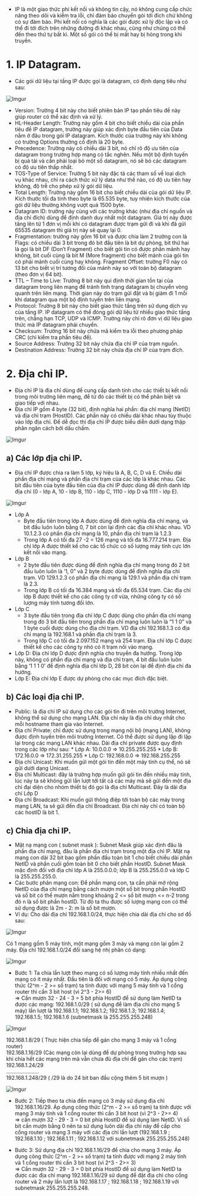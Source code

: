 - IP là một giao thức phi kết nối và không tin cậy, nó không cung cấp chức năng theo dõi và kiểm tra lỗi, chỉ đảm bảo chuyển gói tới đích chứ không có sự đảm bảo. Phi kết nối có nghĩa là các gói được xử lý độc lập và có thể đi tới đích trên những đường đi khác nhau, cũng như chúng có thể đến theo thứ tự bất kì. Một số gói có thể bị mất hay bị hỏng trong khi truyền.

# 1. IP Datagram.
* Các gói dữ liệu tại tầng IP được gọi là datagram, có định dạng tiêu như sau:

![Imgur](https://i.imgur.com/oS0EZgn.png)

  * Version: Trường 4 bit này cho biết phiên bản IP tạo phần tiêu đề này giúp router có thể xác định và xử lý.
  * HL-Header Length: Trường này gồm 4 bit cho biết chiều dài của phần tiêu đề IP datagram, trường này giúp xác định byte đầu tiên của Data nằm ở đâu trong gói IP datagram. Kích thước của trường này khi không có trường Options thường cố định là 20 byte.
  * Precedence: Trường này có chiều dài 3 bit, nó chỉ rõ độ ưu tiên của datagram trong trường hợp mạng có tắc nghẽn. Nếu một bộ định tuyến bị quá tải và cần phải loại bỏ một số datagram, nó sẽ bỏ các datagram có độ ưu tiên thấp nhất.
  * TOS-Type of Service: Trường 5 bit này đặc tả các tham số về loại dịch vụ khác nhau, chỉ ra cách thức xử lý data như thế nào, có độ ưu tiên hay không, độ trễ cho phép xử lý gói dữ liệu.
  * Total Length: Trường này gồm 16 bit cho biết chiều dài của gói dữ liệu IP. Kích thước tối đa tính theo byte là 65.535 byte, tuy nhiên kích thước của gói dữ liệu thường không vượt quá 1500 byte.
  * Datagram ID: trường này cùng với các trường khác (như địa chỉ nguồn và địa chỉ đích) dùng để định danh duy nhất một datagram. Giá trị này được tăng lên từ 1 đơn vị mỗi khi có datagram được trạm gửi đi và khi đã gửi 65535 datagram thì giá trị này sẽ quay lại 0.
  * Fragmentation: trường này gồm 16 bit và được chia làm 2 trường con là Flags: có chiều dài 3 bit trong đó bit đầu tiên là bit dự phòng, bit thứ hai là gọi là bit DF (Don’t Fragment) cho biết gói tin có được phân mảnh hay không, bit cuối cùng là bit M (More fragment) cho biết mảnh của gói tin có phải mảnh cuối cùng hay không. Fragment Offset: trường F0 này có 13 bit cho biết vị trí tương đối của mảnh này so với toàn bộ datagram (theo đơn vị 64 bit). 
  * TTL – Time to Live: Trường 8 bit này qui định thời gian tồn tại của datagram trong liên mạng để tránh tình trạng datagram bị chuyển vòng quanh trên liên mạng. Thời gian này do trạm gửi đặt và bị giảm đi 1 mỗi khi datagram qua một bộ định tuyến trên liên mạng.
  * Protocol: Trường 8 bit này cho biết giao thức tầng trên sử dụng dịch vụ của tầng IP. IP datagram có thể đóng gói dữ liệu từ nhiều giao thức tầng trên, chẳng hạn TCP, UDP và ICMP. Trường này chỉ rõ đơn vị dữ liệu giao thức mà IP datagram phải chuyển.
  * Checksum: Trường 16 bit này chứa mã kiểm tra lỗi theo phương pháp CRC (chỉ kiểm tra phần tiêu đề).
  * Source Address: Trường 32 bit này chứa địa chỉ IP của trạm nguồn.
  * Destination Address: Trường 32 bit này chứa địa chỉ IP của trạm đích.

# 2. Địa chỉ IP.
* Địa chỉ IP là địa chỉ dùng để cung cấp danh tính cho các thiết bị kết nối trong môi trường liên mạng, để từ đó các thiết bị có thể phân biệt và giao tiếp với nhau.
* Địa chỉ IP gồm 4 byte (32 bit), định nghĩa hai phần: địa chỉ mạng (NetID) và địa chỉ trạm (HostID). Các phần này có chiều dài khác nhau tùy thuộc  vào lớp địa chỉ. Để dễ đọc thì địa chỉ IP được biểu diễn dưới dạng thập phân ngăn cách bởi dấu chấm.

![Imgur](https://i.imgur.com/BxVp4MI.png)

## a) Các lớp địa chỉ IP.
* Địa chỉ IP được chia ra làm 5 lớp, ký hiệu là A, B, C, D và E. Chiều dài phần địa chỉ mạng và phần địa chỉ trạm của các lớp là khác nhau. Các bit đầu tiên của byte đầu tiên của địa chỉ IP được dùng để định danh lớp địa chỉ (0 - lớp A, 10 - lớp B, 110 - lớp C, 1110 - lớp D và 1111 - lớp E).

![Imgur](https://i.imgur.com/fjaFmDf.png)

* Lớp A
  * Byte đầu tiên trong lớp A được dùng để định nghĩa địa chỉ mạng, và bit đầu luôn luôn bằng 0, 7 bit còn lại định các địa chỉ khác nhau. VD 10.1.2.3 có phần địa chỉ mạng là 10, phần địa chỉ trạm là 1.2.3
  * Trong lớp A có tối đa 27 -2 = 126 mạng và tối đa 16.777.214 trạm. Địa chỉ lớp A được thiết kế cho các tổ chức có số lượng máy tính cực lớn kết nối vào mạng.
* Lớp B
  * 2 byte đầu tiên được dùng để định nghĩa địa chỉ mạng trong đó 2 bit đầu luôn luôn là ‘1, 0” và 2 byte được dùng để định nghĩa địa chỉ trạm. VD 129.1.2.3 có phần địa chỉ mạng là 129.1 và phần địa chỉ trạm là 2.3. 
  * Trong lớp B có tối đa 16.384 mạng và tối đa 65.534 trạm. Các địa chỉ lớp B được thiết kế cho các công ty cỡ vừa, những công ty có số lượng máy tính tương đối lớn.
* Lớp C
  * 3 byte đầu tiên trong địa chỉ lớp C được dùng cho phần địa chỉ mạng trong đó 3 bit đầu tiên trong phần địa chỉ mạng luôn luôn là “1 1 0” và 1 byte cuối được dùng cho địa chỉ trạm. VD địa chỉ 192.168.1.3 có địa chỉ mạng là 192.168.1 và phần địa chỉ trạm là 3.
  * Trong lớp C có tối đa 2.097.152 mạng và 254 trạm. Địa chỉ lớp C được thiết kế cho các công ty nhỏ có ít trạm nối vào mạng.
* Lớp D: Địa chỉ lớp D được định nghĩa cho truyền đa hướng. Trong lớp này, không có phần địa chỉ mạng và địa chỉ trạm, 4 bit đầu luôn luôn bằng ‘1 1 1 0’ để định nghĩa địa chỉ lớp D, 28 bit còn lại để định địa chỉ đa hướng.
* Lớp E: Địa chỉ lớp E được dự phòng cho các mục đích đặc biệt.

## b) Các loại địa chỉ IP.
* Public: là địa chỉ IP sử dụng cho các gói tin đi trên môi trường Internet, không thể sử dụng cho mạng LAN. Địa chỉ này là địa chỉ duy nhất cho mỗi hostname tham gia vào Internet.
* Địa chỉ Private: chỉ được sử dụng trong mạng nội bộ (mạng LAN), không được định tuyến trên môi trường Internet. Có thể được sử dụng lặp đi lặp lại trong các mạng LAN khác nhau. Dải địa chỉ private được quy định trong các lớp như sau:
        * Lớp A: 10.0.0.0 => 10.255.255.255
        * Lớp B: 172.16.0.0 => 172.31.255.255
        * Lớp C: 192.168.0.0 => 192.168.255.255
* Địa chỉ Unicast: Khi muốn gửi một gói tin đến một máy tính cụ thể, nó sẽ gửi dưới dạng Unicast.
* Địa chỉ Multicast: đây là trường hợp muốn gửi gói tin đến nhiều máy tính, lúc này ta sẽ không gửi lần lượt tới tất cả các máy mà sẽ gửi đến một địa chỉ đại diện cho nhóm thiết bị đó gọi là địa chỉ Multicast. Đây là dải địa chỉ Lớp D
* Địa chỉ Broadcast: Khi muốn gửi thông điệp tới toàn bộ các máy trong mạng LAN, ta sẽ gửi đến địa chỉ Broadcast. Địa chỉ này chỉ có toàn bộ các hostID là bit 1.

## c) Chia địa chỉ IP.
*  Mặt nạ mạng con ( subnet mask ): Subnet Mask giúp xác định đâu là phần địa chỉ mạng, đâu là phần địa chỉ trạm trong một địa chỉ IP. Mặt nạ mạng con dài 32 bit bao gồm phần đầu toàn bit 1 cho biết chiều dài phần NetID và phần cuối gồm toàn bit 0 cho biết phần HostID. Subnet Mask mặc định đối với địa chỉ lớp A là 255.0.0.0; lớp B là 255.255.0.0 và lớp C là 255.255.255.0.
* Các bước phân mạng con: Để phần mạng con, ta cần phải mở rộng NetID của địa chỉ mạng bằng cách mượn một số bit trong phần HostID và số bit có thể mượn nằm trong khoảng 2 <= số bit mượn <= n-2 trong đó n là số bit phần hostID. Từ đó ta thu được số lượng mạng con có thể sử dụng được là 2m - 2: m là số bit mượn.
* Ví dụ: Cho dải địa chỉ 192.168.1.0/24, thực hiện chia dải địa chỉ cho sơ đồ sau:

![Imgur](https://i.imgur.com/UUw1Bg1.png)

Có 1 mạng gồm 5 máy tính, một mạng gồm 3 máy và mạng còn lại gồm 2 máy.
Địa chỉ 192.168.1.0/24 đổi sang hệ nhị phân có dạng:

![Imgur](https://i.imgur.com/93MSODZ.png)

* Bước 1: Ta chia lần lượt theo mạng có số lượng máy tính nhiều nhất đến mạng có ít máy nhất. Đầu tiên là đối với mạng có 5 máy. Áp dụng công thức (2^m - 2 >= số trạm) ta tính được với mạng 5 máy tính và 1 cổng router thì cần 3 bit host (vì 2^3 - 2>= 6)  <br/>
    => Cần mượn 32 - 24 - 3 = 5 bit phía HostID để sử dụng làm NetID ta được các mạng: 192.168.1.0/29 ( sử dụng để làm địa chỉ cho mạng 5 máy) lần lượt là 192.168.1.1; 192.168.1.2; 192.168.1.3; 192.168.1.4; 192.168.1.5; 192.168.1.6  (subnetmask là 255.255.255.248)
    
![Imgur](https://i.imgur.com/1cYZXUL.png)

192.168.1.8/29 ( Thực hiện chia tiếp để gán cho mạng 3 máy và 1 cổng router) <br/>
192.168.1.16/29 (Các mạng còn lại dùng để dự phòng trong trường hợp sau khi chia hết các mạng trên mà vẫn chưa đủ địa chỉ để gán cho các trạm)<br/>
192.168.1.24/29<br/>
………………….<br/>
192.168.1.248/29 ( /29 là do 24 bit ban đầu cộng thêm 5 bit mượn ) <br/>

![Imgur](https://i.imgur.com/DNr3z5s.png)

* Bước 2: Tiếp theo ta chia đến mạng có 3 máy sử dụng địa chỉ 192.168.1.16/29. Áp dụng công thức (2^m - 2 >= số trạm) ta tính được với mạng 3 máy tính và 1 cổng router thì cần 3 bit host (vì 2^3 - 2>= 4) <br/> 
=> cần mượn 32 - 29 - 3 = 0 bit phía HostID để sử dụng làm NetID. Vì số bít cần mượn bằng 0 nên ta sử dụng luôn dải địa chỉ này để cấp cho cổng router và mạng 3 máy với các địa chỉ lần lượt (192.168.1.9 ; 192.168.1.10 ; 192.168.1.11 ; 192.168.1.12 với subnetmask 255.255.255.248)

* Bước 3: Sử dụng địa chỉ 192.168.1.16/29 để chia cho mạng 3 máy. Áp dụng công thức (2^m - 2 >= số trạm) ta tính được với mạng 2 máy tính và 1 cổng router thì cần 3 bit host (vì 2^3 - 2>= 3) <br/>
=> Cần mượn 32 - 29 - 3 = 0 bit phía HostID để sử dụng làm NetID ta được các địa chỉ mạng 192.168.1.16/29 sử dụng để đặt địa chỉ cho cổng router và 2 máy lần lượt là 192.168.1.17 ; 192.168.1.18 ; 192.168.1.19 với subnetmask 255.255.255.248.





























